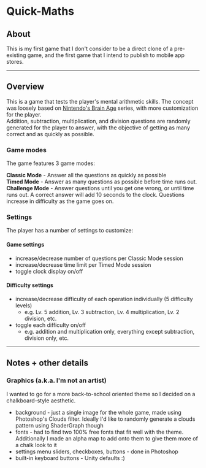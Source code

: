 # Quick-Maths

## About
This is my first game that I don't consider to be a direct clone of a pre-existing game, and the first game that I intend to publish to mobile app stores.

---

## Overview
This is a game that tests the player's mental arithmetic skills. The concept was loosely based on [Nintendo's Brain Age](https://en.wikipedia.org/wiki/Brain_Age) series, with more customization for the player.  
Addition, subtraction, multiplication, and division questions are randomly generated for the player to answer, with the objective of getting as many correct and as quickly as possible.

### Game modes
The game features 3 game modes:

**Classic Mode** - Answer all the questions as quickly as possible  
**Timed Mode** - Answer as many questions as possible before time runs out.  
**Challenge Mode** - Answer questions until you get one wrong, or until time runs out. A correct answer will add 10 seconds to the clock. Questions increase in difficulty as the game goes on.

### Settings
The player has a number of settings to customize:

#### Game settings
* increase/decrease number of questions per Classic Mode session
* increase/decrease time limit per Timed Mode session
* toggle clock display on/off

#### Difficulty settings
* increase/decrease difficulty of each operation individually (5 difficulty levels)
  * e.g. Lv. 5 addition, Lv. 3 subtraction, Lv. 4 multiplication, Lv. 2 division, etc.
* toggle each difficulty on/off
  * e.g. addition and multiplication only, everything except subtraction, division only, etc.

---

## Notes + other details

### Graphics (a.k.a. I'm not an artist)
I wanted to go for a more back-to-school oriented theme so I decided on a chalkboard-style aesthetic.
* background - just a single image for the whole game, made using Photoshop's Clouds filter. Ideally I'd like to randomly generate a clouds pattern using ShaderGraph though
* fonts - had to find two 100% free fonts that fit well with the theme. Additionally I made an alpha map to add onto them to give them more of a chalk look to it
* settings menu sliders, checkboxes, buttons - done in Photoshop
* built-in keyboard buttons - Unity defaults :)
